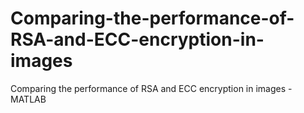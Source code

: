# Comparing-the-performance-of-RSA-and-ECC-encryption-in-images
Comparing the performance of RSA and ECC encryption in images - MATLAB
